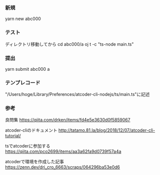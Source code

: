 ### 新規
yarn new abc000

### テスト
ディレクトリ移動してから
cd abc000/a
oj t -c "ts-node main.ts"

### 提出
yarn submit abc000 a

### テンプレコード
"/Users/hoge/Library/Preferences/atcoder-cli-nodejs/ts/main.ts"に記述

### 参考
良問集
https://qiita.com/drken/items/fd4e5e3630d0f5859067

atcoder-cliのドキュメント
http://tatamo.81.la/blog/2018/12/07/atcoder-cli-tutorial/

tsでatcoderに参加する
https://qiita.com/pco2699/items/aa3a62fa9d0739f57a4a

atcoderで環境を作成した記事
https://zenn.dev/dri_cro_6663/scraps/064296ba53e0d6